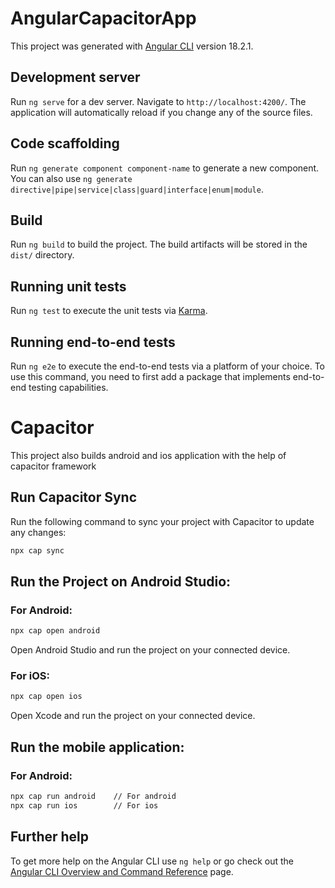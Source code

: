 # AngularCapacitorApp

This project was generated with [Angular CLI](https://github.com/angular/angular-cli) version 18.2.1.

## Development server

Run `ng serve` for a dev server. Navigate to `http://localhost:4200/`. The application will automatically reload if you change any of the source files.

## Code scaffolding

Run `ng generate component component-name` to generate a new component. You can also use `ng generate directive|pipe|service|class|guard|interface|enum|module`.

## Build

Run `ng build` to build the project. The build artifacts will be stored in the `dist/` directory.

## Running unit tests

Run `ng test` to execute the unit tests via [Karma](https://karma-runner.github.io).

## Running end-to-end tests

Run `ng e2e` to execute the end-to-end tests via a platform of your choice. To use this command, you need to first add a package that implements end-to-end testing capabilities.

# Capacitor

This project also builds android and ios application with the help of capacitor framework

## Run Capacitor Sync

Run the following command to sync your project with Capacitor to update any changes:
```bash
npx cap sync
```

## Run the Project on  Android Studio:

### For Android:
```bash
npx cap open android
```
Open Android Studio and run the project on your connected device.

### For iOS:
```bash
npx cap open ios
```
Open Xcode and run the project on your connected device.

## Run the mobile application:

### For Android:
```bash
npx cap run android    // For android
npx cap run ios        // For ios
```

## Further help

To get more help on the Angular CLI use `ng help` or go check out the [Angular CLI Overview and Command Reference](https://angular.dev/tools/cli) page.